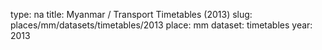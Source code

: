 type: na
title: Myanmar / Transport Timetables (2013)
slug: places/mm/datasets/timetables/2013
place: mm
dataset: timetables
year: 2013

